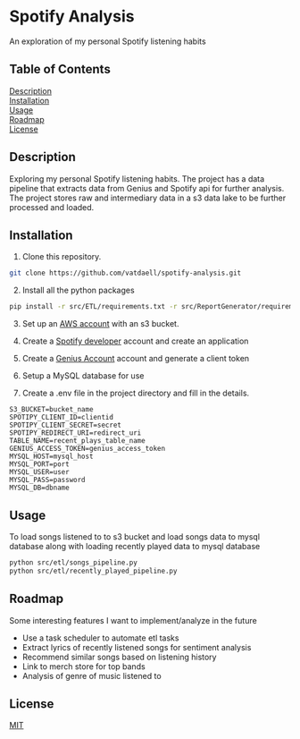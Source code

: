 # Spotify Analysis
An exploration of my personal Spotify listening habits

## Table of Contents  
[Description](#description)  
[Installation](#installation)  <br>
[Usage](#usage) <br>
[Roadmap](#roadmap)<br>
[License](#license) 

## Description
Exploring my personal Spotify listening habits. The project has a data pipeline that extracts data from Genius and Spotify api for further analysis. The project stores raw and intermediary data in a s3 data lake to be further processed and loaded.

## Installation

1) Clone this repository. 

```bash
git clone https://github.com/vatdaell/spotify-analysis.git
```
2) Install all the python packages
```bash
pip install -r src/ETL/requirements.txt -r src/ReportGenerator/requirements.txt
```
3) Set up an [AWS account](https://aws.amazon.com/) with an s3 bucket.
4) Create a [Spotify developer](https://developer.spotify.com/dashboard/login) account and create an application
5) Create a [Genius Account](https://genius.com/api-clients) account and generate a client token
6) Setup a MySQL database for use 

7) Create a .env file in the project directory and fill in the details.

```
S3_BUCKET=bucket_name
SPOTIPY_CLIENT_ID=clientid
SPOTIPY_CLIENT_SECRET=secret
SPOTIPY_REDIRECT_URI=redirect_uri
TABLE_NAME=recent_plays_table_name
GENIUS_ACCESS_TOKEN=genius_access_token
MYSQL_HOST=mysql_host
MYSQL_PORT=port
MYSQL_USER=user
MYSQL_PASS=password
MYSQL_DB=dbname
```

## Usage

To load songs listened to to s3 bucket and load songs data to mysql database along with loading recently played data to mysql database
```bash
python src/etl/songs_pipeline.py
python src/etl/recently_played_pipeline.py
```

## Roadmap
Some interesting features I want to implement/analyze in the future

* Use a task scheduler to automate etl tasks
* Extract lyrics of recently listened songs for sentiment analysis
* Recommend similar songs based on listening history 
* Link to merch store for top bands
* Analysis of genre of music listened to

## License
[MIT](https://github.com/vatdaell/spotify-analysis/blob/master/LICENSE)
